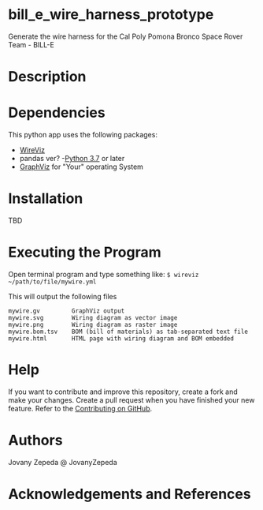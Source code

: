# bill_e_wire_harness_prototype
Generate the wire harness for the Cal Poly Pomona Bronco Space Rover Team - BILL-E


# Description

# Dependencies
This python app uses the following packages:
- [WireViz](https://github.com/formatc1702/WireViz)
- pandas ver?
-[Python 3.7](https://www.python.org/downloads/release/python-370/) or later
- [GraphViz](https://graphviz.org/download/) for "Your" operating System
# Installation
TBD
# Executing the Program
Open terminal program and type something like:
```$ wireviz ~/path/to/file/mywire.yml```

This will output the following files
```
mywire.gv         GraphViz output
mywire.svg        Wiring diagram as vector image
mywire.png        Wiring diagram as raster image
mywire.bom.tsv    BOM (bill of materials) as tab-separated text file
mywire.html       HTML page with wiring diagram and BOM embedded
```

# Help
If you want to contribute and improve this repository, create a fork and make your changes. Create a pull request when you have finished your new feature. Refer to the [Contributing on GitHub](https://gist.github.com/MarcDiethelm/7303312).
# Authors
Jovany Zepeda @ JovanyZepeda
# Acknowledgements and References
